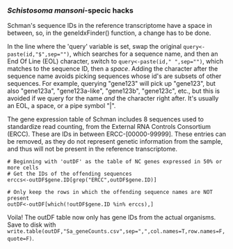 ### _Schistosoma mansoni_-specic hacks
Schman's sequence IDs in the reference transcriptome have a space in between, so, in the geneIdxFinder() function, a change has to be done.

In the line where the 'query' variable is set, swap the original ```query<-paste(id,"$",sep="")```, which searches for a sequence name, and then an End Of Line (EOL) character, switch to ```query<-paste(id," ",sep="")```, which matches to the sequence ID, then a _space_. Adding the character after the sequence name avoids picking sequences whose id's are subsets of other sequences. For example, querying "gene123" will pick up "gene123", but also "gene123a", "gene123a-like", "gene123b", "gene123c", etc., but this is avoided if we query for the name _and_ the character right after. It's usually an EOL, a space, or a pipe symbol "|".

The gene expression table of Schman includes 8 sequences used to standardize read counting, from the External RNA Controls Consortium (ERCC). These are IDs in between ERCC-[00000-99999]. These entries can be removed, as they do not represent genetic information from the sample, and thus will not be present in the reference transcriptome.

````
# Beginning with 'outDF' as the table of NC genes expressed in 50% or more cells
# Get the IDs of the offending sequences
erccs<-outDF$gene.ID[grep("ERCC",outDF$gene.ID)]

# Only keep the rows in which the offending sequence names are NOT present
outDF<-outDF[which(!outDF$gene.ID %in% erccs),]
````
Voila! The outDF table now only has gene IDs from the actual organisms. Save to disk with ```write.table(outDF,"Sa_geneCounts.csv",sep=",",col.names=T,row.names=F,quote=F)```.